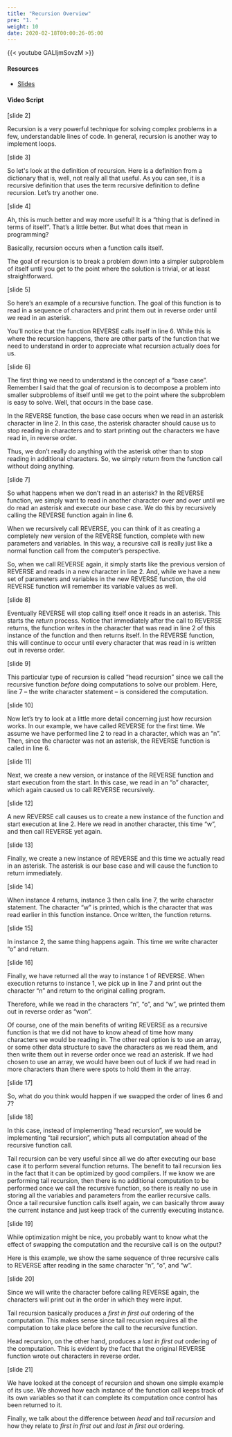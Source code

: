 ```yaml
---
title: "Recursion Overview"
pre: "1. "
weight: 10
date: 2020-02-18T00:00:26-05:00
---
```


{{< youtube GALIjmSovzM >}}

#### Resources

* [Slides](/3-cc310/06-recursion/01-overview-slides.pptx)

#### Video Script

[slide 2]

Recursion is a very powerful technique for solving complex problems in a few,
understandable lines of code. In general, recursion is another way to implement
loops.

[slide 3]

So let's look at the definition of recursion. Here is a definition from a
dictionary that is, well, not really all that useful. As you can see, it is a
recursive definition that uses the term recursive definition to define
recursion. Let’s try another one.

[slide 4]

Ah, this is much better and way more useful! It is a “thing that is defined in
terms of itself”. That’s a little better. But what does that mean in
programming?

Basically, recursion occurs when a function calls itself.

The goal of recursion is to break a problem down into a simpler subproblem of
itself until you get to the point where the solution is trivial, or at least
straightforward.

[slide 5]

So here’s an example of a recursive function. The goal of this function is to
read in a sequence of characters and print them out in reverse order until we
read in an asterisk.

You’ll notice that the function REVERSE calls itself in line 6. While this is
where the recursion happens, there are other parts of the function that we need
to understand in order to appreciate what recursion actually does for us.

[slide 6]

The first thing we need to understand is the concept of a “base case”. Remember
I said that the goal of recursion is to decompose a problem into smaller
subproblems of itself until we get to the point where the subproblem is easy to
solve. Well, that occurs in the base case.

In the REVERSE function, the base case occurs when we read in an asterisk
character in line 2. In this case, the asterisk character should cause us to
stop reading in characters and to start printing out the characters we have read
in, in reverse order.

Thus, we don’t really do anything with the asterisk other than to stop reading
in additional characters. So, we simply return from the function call without
doing anything.

[slide 7]

So what happens when we don’t read in an asterisk? In the REVERSE function, we
simply want to read in another character over and over until we do read an
asterisk and execute our base case. We do this by recursively calling the
REVERSE function again in line 6.

When we recursively call REVERSE, you can think of it as creating a completely
new version of the REVERSE function, complete with new parameters and variables.
In this way, a recursive call is really just like a normal function call from
the computer’s perspective.

So, when we call REVERSE again, it simply starts like the previous version of
REVERSE and reads in a new character in line 2. And, while we have a new set of
parameters and variables in the new REVERSE function, the old REVERSE function
will remember its variable values as well.

[slide 8]

Eventually REVERSE will stop calling itself once it reads in an asterisk. This
starts the *return* process. Notice that immediately after the call to REVERSE
returns, the function writes in the character that was read in line 2 of this
instance of the function and then returns itself. In the REVERSE function, this
will continue to occur until every character that was read in is written out in
reverse order.

[slide 9]

This particular type of recursion is called “head recursion” since we call the
recursive function *before* doing computations to solve our problem. Here, line
7 – the write character statement – is considered the computation.

[slide 10]

Now let’s try to look at a little more detail concerning just how recursion
works. In our example, we have called REVERSE for the first time. We assume we
have performed line 2 to read in a character, which was an “n”. Then, since the
character was not an asterisk, the REVERSE function is called in line 6.

[slide 11]

Next, we create a new version, or instance of the REVERSE function and start
execution from the start. In this case, we read in an “o” character, which again
caused us to call REVERSE recursively.

[slide 12]

A new REVERSE call causes us to create a new instance of the function and start
execution at line 2. Here we read in another character, this time “w”, and then
call REVERSE yet again.

[slide 13]

Finally, we create a new instance of REVERSE and this time we actually read in
an asterisk. The asterisk is our base case and will cause the function to return
immediately.

[slide 14]

When instance 4 returns, instance 3 then calls line 7, the write character
statement. The character “w” is printed, which is the character that was read
earlier in this function instance. Once written, the function returns.

[slide 15]

In instance 2, the same thing happens again. This time we write character “o”
and return.

[slide 16]

Finally, we have returned all the way to instance 1 of REVERSE. When execution
returns to instance 1, we pick up in line 7 and print out the character “n” and
return to the original calling program.

Therefore, while we read in the characters “n”, “o”, and “w”, we printed them
out in reverse order as “won”.

Of course, one of the main benefits of writing REVERSE as a recursive function
is that we did not have to know ahead of time how many characters we would be
reading in. The other real option is to use an array, or some other data
structure to save the characters as we read them, and then write them out in
reverse order once we read an asterisk. If we had chosen to use an array, we
would have been out of luck if we had read in more characters than there were
spots to hold them in the array.

[slide 17]

So, what do you think would happen if we swapped the order of lines 6 and 7?

[slide 18]

In this case, instead of implementing “head recursion”, we would be implementing
“tail recursion”, which puts all computation ahead of the recursive function
call.

Tail recursion can be very useful since all we do after executing our base case
it to perform several function returns. The benefit to tail recursion lies in
the fact that it can be optimized by good compilers. If we know we are
performing tail recursion, then there is no additional computation to be
performed once we call the recursive function, so there is really no use in
storing all the variables and parameters from the earlier recursive calls. Once
a tail recursive function calls itself again, we can basically throw away the
current instance and just keep track of the currently executing instance.

[slide 19]

While optimization might be nice, you probably want to know what the effect of
swapping the computation and the recursive call is on the output?

Here is this example, we show the same sequence of three recursive calls to
REVERSE after reading in the same character “n”, “o”, and “w”.

[slide 20]

Since we will write the character before calling REVERSE again, the characters
will print out in the order in which they were input.

Tail recursion basically produces a *first in first out* ordering of the
computation. This makes sense since tail recursion requires all the computation
to take place before the call to the recursive function.

Head recursion, on the other hand, produces a *last in first out* ordering of
the computation. This is evident by the fact that the original REVERSE function
wrote out characters in reverse order.

[slide 21]

We have looked at the concept of recursion and shown one simple example of its
use. We showed how each instance of the function call keeps track of its own
variables so that it can complete its computation once control has been returned
to it.

Finally, we talk about the difference between *head* and *tail recursion* and
how they relate to *first in first out* and *last in first out* ordering.
